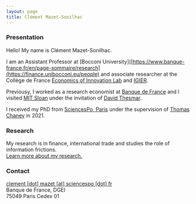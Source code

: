 ```yaml
---
layout: page
title: Clément Mazet-Sonilhac
---
```


### Presentation


Hello! My name is Clément Mazet-Sonilhac.

I am an Assistant Professor at [Bocconi University]([https://www.banque-france.fr/en/page-sommaire/research](https://finance.unibocconi.eu/people) and associate researcher at the Collège de France [Economics of Innovation Lab](https://www.college-de-france.fr/site/en-economics-innovation-lab/Clement-Mazet-Sonilhac.htm) and [IGIER](http://www.igier.unibocconi.it/). 

Previousy, I worked as a research economist at [Banque de France](https://www.banque-france.fr/en/page-sommaire/research) 
and I visited [MIT Sloan](https://mitsloan.mit.edu/faculty/academic-groups/finance/about-us) under the invitation of [David Thesmar](https://sites.google.com/site/dthesmar/).

I received my PhD from [SciencesPo, Paris](http://econ.sciences-po.fr/faculty-permanent-faculty) under the supervision of [Thomas Chaney](https://sites.google.com/site/thomaschaney/) in 2021.  


### Research

My research is in finance, international trade and studies the role of information frictions.  
[Learn more about my research.](/research)

### Contact

[clement [dot] mazet [at] sciencespo [dot] fr](mailto:clement.mazet@sciencespo.fr)  
Banque de France, DGEI  
75049 Paris Cedex 01


